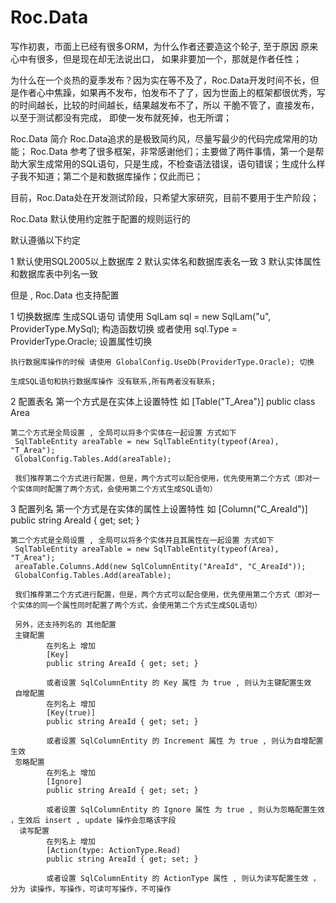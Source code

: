 # Roc.Data

写作初衷，市面上已经有很多ORM，为什么作者还要造这个轮子, 至于原因 原来心中有很多，但是现在却无法说出口，
如果非要加一个，那就是作者任性；

为什么在一个炎热的夏季发布？因为实在等不及了，Roc.Data开发时间不长，但是作者心中焦躁，如果再不发布，怕发布不了了，因为世面上的框架都很优秀，写的时间越长，比较的时间越长，结果越发布不了，所以 干脆不管了，直接发布，以至于测试都没有完成， 即使一发布就死掉，也无所谓；

Roc.Data 简介 Roc.Data追求的是极致简约风，尽量写最少的代码完成常用的功能； Roc.Data 参考了很多框架，非常感谢他们；主要做了两件事情，第一个是帮助大家生成常用的SQL语句，只是生成，不检查语法错误，语句错误；生成什么样子我不知道；第二个是和数据库操作；仅此而已；

目前，Roc.Data处在开发测试阶段，只希望大家研究，目前不要用于生产阶段；

Roc.Data 默认使用约定胜于配置的规则运行的

默认遵循以下约定

1 默认使用SQL2005以上数据库
2 默认实体名和数据库表名一致
3 默认实体属性和数据库表中列名一致

但是 , Roc.Data 也支持配置

1 切换数据库
	生成SQL语句 请使用 SqlLam<Area> sql = new SqlLam<Area>("u", ProviderType.MySql); 构造函数切换
	或者使用 sql.Type = ProviderType.Oracle; 设置属性切换

	执行数据库操作的时候 请使用 GlobalConfig.UseDb(ProviderType.Oracle); 切换

	生成SQL语句和执行数据库操作 没有联系,所有两者没有联系;

2 配置表名
	第一个方式是在实体上设置特性 如
	[Table("T_Area")]
    public class Area

	第二个方式是全局设置 , 全局可以将多个实体在一起设置 方式如下
	 SqlTableEntity areaTable = new SqlTableEntity(typeof(Area), "T_Area");
     GlobalConfig.Tables.Add(areaTable);

	 我们推荐第二个方式进行配置，但是，两个方式可以配合使用，优先使用第二个方式（即对一个实体同时配置了两个方式，会使用第二个方式生成SQL语句）

3 配置列名
	第一个方式是在实体的属性上设置特性 如
	[Column("C_AreaId")]
    public string AreaId { get; set; }

	第二个方式是全局设置 , 全局可以将多个实体并且其属性在一起设置 方式如下
	 SqlTableEntity areaTable = new SqlTableEntity(typeof(Area), "T_Area");
	 areaTable.Columns.Add(new SqlColumnEntity("AreaId", "C_AreaId"));
     GlobalConfig.Tables.Add(areaTable);

	 我们推荐第二个方式进行配置，但是，两个方式可以配合使用，优先使用第二个方式（即对一个实体的同一个属性同时配置了两个方式，会使用第二个方式生成SQL语句）

	 另外，还支持列名的 其他配置
	 主键配置 
			在列名上 增加 
			[Key]
			public string AreaId { get; set; }

			或者设置 SqlColumnEntity 的 Key 属性 为 true , 则认为主键配置生效
	 自增配置
			在列名上 增加 
			[Key(true)]
			public string AreaId { get; set; }

			或者设置 SqlColumnEntity 的 Increment 属性 为 true , 则认为自增配置生效
     忽略配置
		    在列名上 增加 
			[Ignore]
			public string AreaId { get; set; }

			或者设置 SqlColumnEntity 的 Ignore 属性 为 true , 则认为忽略配置生效 ，生效后 insert , update 操作会忽略该字段
	  读写配置
	        在列名上 增加 
			[Action(type: ActionType.Read)
			public string AreaId { get; set; }

			或者设置 SqlColumnEntity 的 ActionType 属性 , 则认为读写配置生效 ，分为 读操作，写操作，可读可写操作，不可操作
